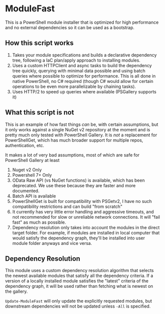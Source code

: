 # ModuleFast

This is a PowerShell module installer that is optimized for high performance and no external dependencies so it can be
used as a bootstrap.

## How this script works

1. Takes your module specifications and builds a declarative dependency tree, following a IaC plan/apply approach to installing modules.
1. Uses a custom HTTPClient and async tasks to build the dependency tree quickly, querying with minimal data possible and
   using batch queries where possible to optimize for performance. This is all done in native PowerShell, no C# required
   (though C# would allow for certain operations to be even more parallelizable by chaining tasks).
1. Uses HTTP/2 to speed up queries where available (PSGallery supports it)

## What this script is not

This is an example of how fast things *can* be, with certain assumptions, but it only works against a single NuGet v2
repository at the moment and is pretty much only tested with PowerShell Gallery. It is *not* a replacement for
PowerShellGet, which has much broader support for multiple repos, authentication, etc.

It makes a lot of very bad assumptions, most of which are safe for PowerShell Gallery at least

1. Nuget v2 Only
1. Powershell 7+ Only
1. OData Raw API (vs NuGet functions) is available, which has been deprecated. We use these because they are faster and more documented.
1. Batch API is available
1. PowerShellGet is built for compatibility with PSGetv2, I have no such compatibility restrictions and can build "from scratch"
1. It currently has very little error handling and aggressive timeouts, and not recommended for slow or unreliable
   network connections. It will "fail fast" as much as possible.
1. Dependency resolution only takes into account the modules in the direct target folder. For example, if modules are
installed in local computer that would satisfy the dependency graph, they'll be installed into user module folder anyways
and vice versa.

## Dependency Resolution

This module uses a custom dependency resolution algorithm that selects the newest available modules that satisfy all the
dependency criteria. If a version of a locally installed module satisfies the "latest" criteria of the dependency graph,
it will be used rather than fetching what is newest on the gallery.

`Update-ModuleFast` will only update the explicitly requested modules, but downstream dependencies will not be updated
unless `-All` is specified.
